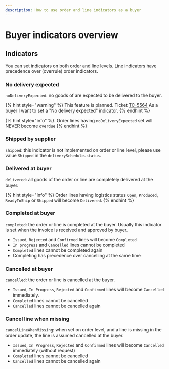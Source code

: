 ```yaml
---
description: How to use order and line indicators as a buyer
---
```


# Buyer indicators overview

## Indicators

You can set indicators on both order and line levels.
Line indicators have precedence over \(overrule\) order indicators.

### No delivery expected

`noDeliveryExpected`: no goods of are expected to be delivered to the buyer.

{% hint style="warning" %}
This feature is planned. Ticket [TC-5564](https://tradecloud.atlassian.net/browse/TC-5564)
 As a buyer I want to set a "No delivery expected" indicator.
{% endhint %}

{% hint style="info" %}.
Order lines having `noDeliveryExpected` set will NEVER become `overdue`
{% endhint %}

### Shipped by supplier

`shipped`: this indicator is not implemented on order or line level, please use value `Shipped` in the `deliverySchedule.status`.

### Delivered at buyer

`delivered`: all goods of the order or line are completely delivered at the buyer.

{% hint style="info" %}
Order lines having logistics status `Open`, `Produced`, `ReadyToShip` or `Shipped` will become `Delivered`.
{% endhint %}

### Completed at buyer

`completed`: the order or line is completed at the buyer. Usually this indicator is set when the invoice is received and approved by buyer.

- `Issued`, `Rejected` and `Confirmed` lines will become `Completed`
- `In progress` and `Cancelled` lines cannot be completed
- `Completed` lines cannot be completed again
- Completing has precedence over cancelling at the same time

### Cancelled at buyer

`cancelled`: the order or line is cancelled at the buyer.

- `Issued`, `In Progress`, `Rejected` and `Confirmed` lines will become `Cancelled` immediately.
- `Completed` lines cannot be cancelled
- `Cancelled` lines cannot be cancelled again

### Cancel line when missing

`cancelLineWhenMissing`: when set on order level, and a line is missing in the order update, the line is assumed cancelled at the buyer.

- `Issued`, `In Progress`, `Rejected` and `Confirmed` lines will become `Cancelled` immediately (without request)
- `Completed` lines cannot be cancelled
- `Cancelled` lines cannot be cancelled again
